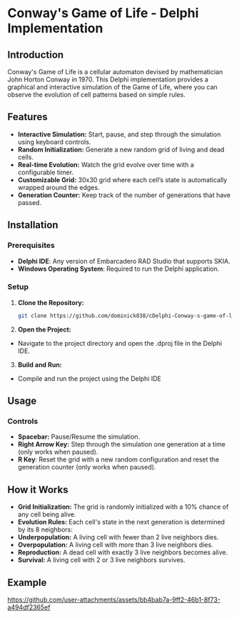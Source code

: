 # Conway's Game of Life - Delphi Implementation

## Introduction

Conway's Game of Life is a cellular automaton devised by mathematician John Horton Conway in 1970. This Delphi implementation provides a graphical and interactive simulation of the Game of Life, where you can observe the evolution of cell patterns based on simple rules.

## Features

- **Interactive Simulation:** Start, pause, and step through the simulation using keyboard controls.
- **Random Initialization:** Generate a new random grid of living and dead cells.
- **Real-time Evolution:** Watch the grid evolve over time with a configurable timer.
- **Customizable Grid:** 30x30 grid where each cell’s state is automatically wrapped around the edges.
- **Generation Counter:** Keep track of the number of generations that have passed.

## Installation
### Prerequisites
- **Delphi IDE**: Any version of Embarcadero RAD Studio that supports SKIA.
- **Windows Operating System**: Required to run the Delphi application.

### Setup
1. **Clone the Repository:**
   ```bash
   git clone https://github.com/dominick038/cDelphi-Conway-s-game-of-life.git
2. **Open the Project:**
- Navigate to the project directory and open the .dproj file in the Delphi IDE.
3. **Build and Run:**
- Compile and run the project using the Delphi IDE

## Usage
### Controls
- **Spacebar:** Pause/Resume the simulation.
- **Right Arrow Key:** Step through the simulation one generation at a time (only works when paused).
- **R Key**: Reset the grid with a new random configuration and reset the generation counter (only works when paused).


## How it Works
- **Grid Initialization:** The grid is randomly initialized with a 10% chance of any cell being alive.
- **Evolution Rules:** Each cell's state in the next generation is determined by its 8 neighbors:
- **Underpopulation:** A living cell with fewer than 2 live neighbors dies.
- **Overpopulation:** A living cell with more than 3 live neighbors dies.
- **Reproduction:** A dead cell with exactly 3 live neighbors becomes alive.
- **Survival:** A living cell with 2 or 3 live neighbors survives.

## Example

https://github.com/user-attachments/assets/bb4bab7a-9ff2-46b1-8f73-a494df2365ef

